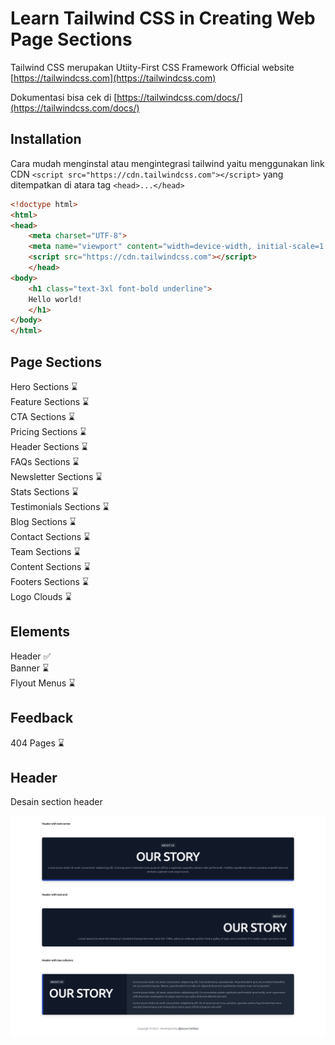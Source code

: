 # Learn Tailwind CSS in Creating Web Page Sections

Tailwind CSS merupakan Utiity-First CSS Framework
Official website [https://tailwindcss.com](https://tailwindcss.com)

Dokumentasi bisa cek di [https://tailwindcss.com/docs/](https://tailwindcss.com/docs/)


## Installation

Cara mudah menginstal atau mengintegrasi tailwind yaitu menggunakan link CDN ```<script src="https://cdn.tailwindcss.com"></script>``` yang ditempatkan di atara tag ```<head>...</head>``` 

```html
<!doctype html>
<html>
<head>
    <meta charset="UTF-8">
    <meta name="viewport" content="width=device-width, initial-scale=1.0">
    <script src="https://cdn.tailwindcss.com"></script>
    </head>
<body>
    <h1 class="text-3xl font-bold underline">
    Hello world!
    </h1>
</body>
</html>
```

## Page Sections

Hero Sections ⌛<br>
Feature Sections ⌛<br>
CTA Sections ⌛<br>
Pricing Sections ⌛<br>
Header Sections ⌛<br>
FAQs Sections ⌛<br>
Newsletter Sections ⌛<br>
Stats Sections ⌛<br>
Testimonials Sections ⌛<br>
Blog Sections ⌛<br>
Contact Sections ⌛<br>
Team Sections ⌛<br>
Content Sections ⌛<br>
Footers Sections ⌛<br>
Logo Clouds ⌛<br>

## Elements
Header ✅ <br>
Banner ⌛<br>
Flyout Menus ⌛<br>

## Feedback
404 Pages ⌛<br>


## Header

Desain section header

<img src="./_screenshots/header.png">